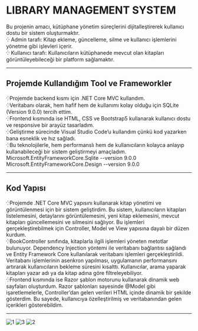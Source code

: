 # LIBRARY MANAGEMENT SYSTEM

Bu projenin amacı, kütüphane yönetim süreçlerini dijitalleştirerek kullanıcı dostu bir sistem oluşturmaktır.
<br>
⁛ Admin tarafı: Kitap ekleme, güncelleme, silme ve kullanıcı işlemlerini yönetme gibi işlevleri içerir.
<br>
⁛ Kullanıcı tarafı: Kullanıcıların kütüphanede mevcut olan kitapları görüntüleyebileceği bir platform sağlamaktır.
  
------------------------------------------------------------------------------------------------------

## Projemde Kullandığım Tool ve Frameworkler

⁛Projemde backend kısmı için .NET Core MVC kullandım.
<br>
⁛Veritabanı olarak, hem hafif hem de kullanımı kolay olduğu için SQLite (Version 9.0.0) tercih ettim. 
<br>
⁛Frontend kısmında ise HTML, CSS ve Bootstrap5 kullanarak kullanıcı dostu ve responsive bir arayüz tasarladım. 
<br>
⁛Geliştirme sürecinde Visual Studio Code’u kullandım çünkü kod yazarken bana esneklik ve hız sağladı. 
<br>
⁛Bu teknolojilerle, hem performanslı hem de kullanıcıların kolayca anlayıp kullanabileceği bir sistem geliştirmeyi amaçladım.
<br>
Microsoft.EntityFrameworkCore.Sqlite --version 9.0.0
<br>
Microsoft.EntityFrameworkCore.Design --version 9.0.0


------------------------------------------------------------------------------------------------------------

## Kod Yapısı

⁛Projemde .NET Core MVC yapısını kullanarak kitap yönetimi ve görüntülenmesi için bir sistem geliştirdim. Bu sistem, kullanıcıların kitapları listelemesini, detaylarını görüntülemesini, yeni kitap eklemesini,
mevcut kitapları güncellemesini ve silmesini sağlıyor. Bu işlemleri gerçekleştirebilmek için Controller, Model ve View yapısına dayalı bir düzen kurdum.
<br>
⁛BookController sınıfında, kitaplarla ilgili işlemleri yöneten metotlar bulunuyor. Dependency Injection yöntemi ile veritabanı bağlantısı sağlandı ve Entity Framework Core kullanılarak veritabanı işlemleri gerçekleştirildi. 
Veritabanı işlemlerinin asenkron yapılması, uygulamanın performansını artırarak kullanıcıların bekleme süresini kısalttı. Kullanıcılar, arama yaparak kitapları yazar adı ya da kitap adına göre filtreleyebiliyor.
<br>
⁛Frontend kısmında ise Razor şablon motorunu kullanarak dinamik web sayfaları oluşturdum. Razor şablonları sayesinde @Model gibi işaretlemelerle, Controller’dan gelen verileri HTML içinde dinamik bir şekilde gösterdim. 
Bu sayede, kullanıcıya özelleştirilmiş ve veritabanından gelen içerikleri gösterebildim.


---------------------------------------------------------

![1](https://github.com/user-attachments/assets/81798df4-28d0-4a8e-8ab6-510715fac24f)
![3](https://github.com/user-attachments/assets/96999e20-ab52-485e-aca5-c63973d76768)
![2](https://github.com/user-attachments/assets/5ac669b5-c6b5-4d16-8b81-5e94413bbd85)

